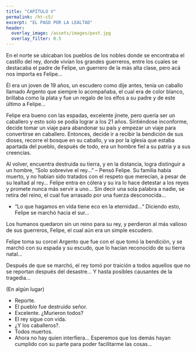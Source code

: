 ```yaml
---
title: "CAPÍTULO V"
permalink: /ht-c5/
excerpt: "EL PAGO POR LA LEALTAD"
header:
  overlay_image: /assets/images/post.jpg
  overlay_filter: 0.5
---
```


En el norte se ubicaban los pueblos de los nobles donde se encontraba el castillo del rey, donde vivían los grandes guerreros, entre los cuales se destacaba el padre de Felipe, un guerrero de la más alta clase, pero acá nos importa es Felipe...
 
Él era un joven de 19 años, un escudero como dije antes, tenía un caballo llamado Argento que siempre lo acompañaba, el cual era de color blanco, brillaba como la plata y fue un regalo de los elfos a su padre y de este último a Felipe... 
 
Felipe era bueno con las espadas, excelente jinete, pero quería ser un caballero y esto solo se podía lograr a los 21 años. Sintiéndose inconforme, decide tomar un viaje para abandonar su país y empezar un viaje para convertirse en caballero. Entonces, decide ir a recibir la bendición de sus dioses, recorre el bosque en su caballo, y va por la iglesia que estaba apartada del pueblo, después de todo, era un hombre fiel a su patria y a sus creencias. 

Al volver, encuentra destruida su tierra, y en la distancia, logra distinguir a un hombre, “Solo sobrevive el rey…” – Pensó Felipe. Su familia había muerto, y no habían sido tratados con el respeto que merecían, a pesar de su lealtad al rey... Felipe entra en cólera y su ira lo hace detestar a los reyes y promete nunca más servir a uno... Sin decir una sola palabra a nadie, se retira del reino, el cual fue arrasado por una fuerza desconocida... 
 
- “Lo que hagamos en vida tiene eco en la eternidad...“
Diciendo esto, Felipe se marchó hacia el sur... 

Los humanos quedaron sin un reino para su rey, y perdieron al más valioso de sus guerreros, Felipe, el cual aún era un simple escudero. 

Felipe toma su corcel Argento que fue con el que tomó la bendición, y se marchó con su espada y su escudo, que lo hacían reconocido de su tierra natal...

Después de que se marchó, el rey tomó por traición a todos aquellos que no se reportan después del desastre... Y hasta posibles causantes de la tragedia... 
 

(En algún lugar)

- Reporte.
- El pueblo fue destruido señor.
- Excelente. ¿Murieron todos?
- El rey sigue con vida.
- ¿Y los caballeros?.
- Todos muertos.
- Ahora no hay quien interfiera... Esperemos que los demás hayan cumplido con su parte para poder facilitarme las cosas...
